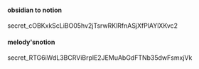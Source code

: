 #### obsidian to notion 

secret_cOBKxkScLiBO05hv2jTsrwRKlRfnASjXfPlAYlXKvc2

#### melody'snotion

secret_RTG6iWdL3BCRViBrplE2JEMuAbGdFTNb35dwFsmxjVk



